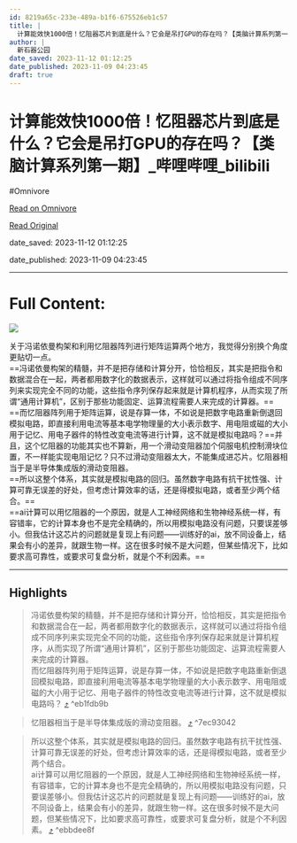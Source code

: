 ```yaml
---
id: 8219a65c-233e-489a-b1f6-675526eb1c57
title: |
  计算能效快1000倍！忆阻器芯片到底是什么？它会是吊打GPU的存在吗？【类脑计算系列第一期】_哔哩哔哩_bilibili
author: |
  新石器公园
date_saved: 2023-11-12 01:12:25
date_published: 2023-11-09 04:23:45
draft: true
---
```


# 计算能效快1000倍！忆阻器芯片到底是什么？它会是吊打GPU的存在吗？【类脑计算系列第一期】_哔哩哔哩_bilibili
#Omnivore

[Read on Omnivore](https://omnivore.app/me/1000-gpu-bilibili-18bc228f1ec)

[Read Original](https://www.bilibili.com/video/BV1nN411g7HC/?vd_source=4b9236bc35f06232dec347663e3069a6)

date_saved: 2023-11-12 01:12:25

date_published: 2023-11-09 04:23:45

--- 

# Full Content: 

![](https://proxy-prod.omnivore-image-cache.app/0x0,sxDzR4Jv6akvUX2uuzi2YJ_hLNi7xuC-bF7m8LVbKFms/https://i0.hdslb.com/bfs/face/06a07dad46ecb426e26e3340b3ae4e6f308066ea.jpg@160w_160h_1c_1s_!web-avatar-comment.avif) 

关于冯诺依曼构架和利用忆阻器阵列进行矩阵运算两个地方，我觉得分别换个角度更贴切一点。  
==冯诺依曼构架的精髓，并不是把存储和计算分开，恰恰相反，其实是把指令和数据混合在一起，两者都用数字化的数据表示，这样就可以通过将指令组成不同序列来实现完全不同的功能，这些指令序列保存起来就是计算机程序，从而实现了所谓“通用计算机”，区别于那些功能固定、运算流程需要人来完成的计算器。==  
==而忆阻器阵列用于矩阵运算，说是存算一体，不如说是把数字电路重新倒退回模拟电路，即直接利用电流等基本电学物理量的大小表示数字、用电阻或磁的大小用于记忆、用电子器件的特性改变电流等进行计算，这不就是模拟电路吗？==并且，这个忆阻器的功能其实也不算新，用一个滑动变阻器加个伺服电机控制滑块位置，不一样能实现电阻记忆？只不过滑动变阻器太大，不能集成进芯片。忆阻器相当于是半导体集成版的滑动变阻器。  
==所以这整个体系，其实就是模拟电路的回归。虽然数字电路有抗干扰性强、计算可靠无误差的好处，但考虑计算效率的话，还是得模拟电路，或者至少两个结合。==  
==ai计算可以用忆阻器的一个原因，就是人工神经网络和生物神经系统一样，有容错率，它的计算本身也不是完全精确的，所以用模拟电路没有问题，只要误差够小。但我估计这芯片的问题就是复现上有问题——训练好的ai，放不同设备上，结果会有小的差异，就跟生物一样。这在很多时候不是大问题，但某些情况下，比如要求高可靠性，或要求可复盘分析，就是个不利因素。==

---

## Highlights

> 冯诺依曼构架的精髓，并不是把存储和计算分开，恰恰相反，其实是把指令和数据混合在一起，两者都用数字化的数据表示，这样就可以通过将指令组成不同序列来实现完全不同的功能，这些指令序列保存起来就是计算机程序，从而实现了所谓“通用计算机”，区别于那些功能固定、运算流程需要人来完成的计算器。  
> 而忆阻器阵列用于矩阵运算，说是存算一体，不如说是把数字电路重新倒退回模拟电路，即直接利用电流等基本电学物理量的大小表示数字、用电阻或磁的大小用于记忆、用电子器件的特性改变电流等进行计算，这不就是模拟电路吗？ [⤴️](https://omnivore.app/me/1000-gpu-bilibili-18bc228f1ec#eb1fdb9b-e5f4-4492-98aa-eab8394177c7)  ^eb1fdb9b

> 忆阻器相当于是半导体集成版的滑动变阻器。 [⤴️](https://omnivore.app/me/1000-gpu-bilibili-18bc228f1ec#7ec93042-0a34-4112-8985-d66b16875ea2)  ^7ec93042

> 所以这整个体系，其实就是模拟电路的回归。虽然数字电路有抗干扰性强、计算可靠无误差的好处，但考虑计算效率的话，还是得模拟电路，或者至少两个结合。  
> ai计算可以用忆阻器的一个原因，就是人工神经网络和生物神经系统一样，有容错率，它的计算本身也不是完全精确的，所以用模拟电路没有问题，只要误差够小。但我估计这芯片的问题就是复现上有问题——训练好的ai，放不同设备上，结果会有小的差异，就跟生物一样。这在很多时候不是大问题，但某些情况下，比如要求高可靠性，或要求可复盘分析，就是个不利因素。 [⤴️](https://omnivore.app/me/1000-gpu-bilibili-18bc228f1ec#ebbdee8f-8805-48d6-98ca-c8998f4fad5c)  ^ebbdee8f

